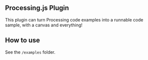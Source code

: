 Processing.js Plugin
--------------------

This plugin can turn Processing code examples into a runnable code sample, with a canvas and everything!

How to use
----------

See the `/examples` folder.